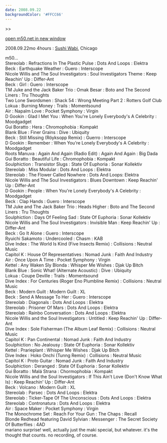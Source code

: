 ```yaml
---
date: 2008.09.22
backgroundColor: '#FFCC66'
---
```


\>>

[open m50.net in new window  
](http://m50.net/)

2008.09.22mo 4hours : [Sushi Wabi](http://www.sushiwabi.com/), Chicago  

m50...  
Stereolab : Refractions In The Plastic Pulse : Dots And Loops : Elektra  
Beck : Earthquake Weather : Guero : Interscope  
Nicole Willis and The Soul Investigators : Soul Investigators Theme : Keep Reachin' Up : Differ-Ant  
Beck : Girl : Guero : Interscope  
TM Juke and the Jack Baker Trio : Omak Besar : Boto and The Second Liners : Tru Thoughts  
Two Lone Swordsmen : Shack 54 : Wrong Meeting Part 2 : Rotters Golf Club  
Lokua : Burning Money : Trails : Momentsound  
Air : Napalm Love : Pocket Symphony : Virgin  
D Gookin : Glad I Met You : When You're Lonely Everybody's A Celebrity : Moodgadget  
Gui Boratto : Hera : Chromophobia : Kompakt  
Blank Blue : Finer Grains : Dive : Ubiquity  
Beck : Still Missing (Röyksopp Remix) : Guerro : Interscope  
D Gookin : Remember : When You're Lonely Everybody's A Celebrity : Moodgadget  
Roots Manuva : Again And Again (Radio Edit) : Again And Again : Big Dada  
Gui Boratto : Beautiful Life : Chromophobia : Kompakt  
Soulphiction : Transistor Slugs : State Of Euphoria : Sonar Kollektiv  
Stereolab : Miss Modular : Dots And Loops : Elektra  
Stereolab : The Flower Called Nowhere : Dots And Loops: Elektra  
Nicole Willis and The Soul Investigators : Blues Downtown : Keep Reachin' Up : Differ-Ant  
D Gookin : People : When You're Lonely Everybody's A Celebrity : Moodgadget  
Beck : Clap Hands : Guero : Interscope  
TM Juke and The Jack Baker Trio : Heads Higher : Boto and The Second Liners : Tru Thoughts  
Soulphiction : Days Of Feeling Sad : State Of Euphoria : Sonar Kollektiv  
Nicole Willis and The Soul Investigators : Invisible Man : Keep Reachin' Up : Differ-Ant  
Beck : Go It Alone : Guero : Interscope  
Ryuichi Sakamoto : Undercooled : Chasm : KAB  
Dive Index : The World Is Kind (Five Insects Remix) : Collisions : Neutral Music  
Capitol K : House Of Representatives : Nomad Junk : Faith And Industry  
Air : Once Upon A Time : Pocket Symphony : Virgin  
Kettel : Any Waken Sly Blonda : Whisper Me Wishes : Djak Up Bitch  
Blank Blue : Sonic What! (Alternate Acoustic) : Dive : Ubiquity  
Lokua : Coupe Deville : Trails : Momentsound  
Dive Index : For Centuries (Roger Eno Plumbline Remix) : Collisions : Neutral Music  
Beck : Modern Guilt : Modern Guilt : XL  
Beck : Send A Message To Her : Guero : Interscope  
Stereolab : Diagonals : Dots And Loops : Elektra  
Stereolab : Prisoner Of Mars : Dots And Loops : Elektra  
Stereolab : Rainbo Conversation : Dots And Loops : Elektra  
Nicole Willis and the Soul Investigators : Untitled : Keep Reachin' Up : Differ-Ant  
Dive Index : Sole Fisherman (The Album Leaf Remix) : Collisions : Neutral Music  
Capitol K : Pan Continental : Nomad Junk : Faith And Industry  
Soulphiction : No Jealousy : State Of Euphoria : Sonar Kollektiv  
Kettel : Prarieplant : Whisper Me Wishes : Djak Up Bitch  
Dive Index : Hoko Onchi (Tunng Remix) : Collisions : Neutral Music  
Capitol K : Proto Guitar : Nomad Junk : Faith And Industry  
Soulphiction : Deranged : State Of Euphoria : Sonar Kollektiv  
Gui Boratto : Malá Strana : Chormophobia : Kompakt  
Nicole Willis and the Soul Investigators : If This Ain't Love (Don't Know What Is) : Keep Reachin' Up : Differ-Ant  
Beck : Volcano : Modern Guilt : XL  
Stereolab : Parsec : Dots And Loops : Elektra  
Stereolab : Ticker-Tape Of The Unconscious : Dots And Loops : Elektra  
Stereolab : Contronatura : Dots And Loops : Elektra  
Air : Space Maker : Pocket Symphony : Virgin  
The Monochrome Set : Reach For Your Gun : The Chaps : Recall  
Blonde Redhead featuring David Sylvian : Messenger : The Secret Society Of Butterflies : 4AD  
mariano surprise! well, actually just the maki special, but whatever. it's the thought that counts. no recording, of course.